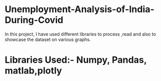 # Unemployment-Analysis-of-India-During-Covid
In this project, I have used different libraries to process ,read and also to showcase the dataset on various graphs.
# Libraries Used:- Numpy, Pandas, matlab,plotly
